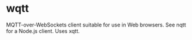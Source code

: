 # wqtt

MQTT-over-WebSockets client suitable for use in Web browsers. See nqtt for a
Node.js client. Uses xqtt.
